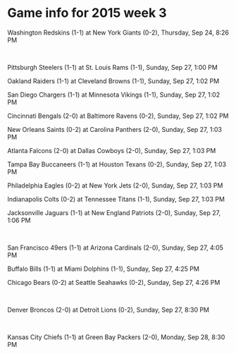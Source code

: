 # Game info for 2015 week 3

Washington Redskins (1-1) at New York Giants (0-2), Thursday, Sep 24, 8:26 PM


<br/>

Pittsburgh Steelers (1-1) at St. Louis Rams (1-1), Sunday, Sep 27, 1:00 PM

Oakland Raiders (1-1) at Cleveland Browns (1-1), Sunday, Sep 27, 1:02 PM

San Diego Chargers (1-1) at Minnesota Vikings (1-1), Sunday, Sep 27, 1:02 PM

Cincinnati Bengals (2-0) at Baltimore Ravens (0-2), Sunday, Sep 27, 1:02 PM

New Orleans Saints (0-2) at Carolina Panthers (2-0), Sunday, Sep 27, 1:03 PM

Atlanta Falcons (2-0) at Dallas Cowboys (2-0), Sunday, Sep 27, 1:03 PM

Tampa Bay Buccaneers (1-1) at Houston Texans (0-2), Sunday, Sep 27, 1:03 PM

Philadelphia Eagles (0-2) at New York Jets (2-0), Sunday, Sep 27, 1:03 PM

Indianapolis Colts (0-2) at Tennessee Titans (1-1), Sunday, Sep 27, 1:03 PM

Jacksonville Jaguars (1-1) at New England Patriots (2-0), Sunday, Sep 27, 1:06 PM


<br/>

San Francisco 49ers (1-1) at Arizona Cardinals (2-0), Sunday, Sep 27, 4:05 PM

Buffalo Bills (1-1) at Miami Dolphins (1-1), Sunday, Sep 27, 4:25 PM

Chicago Bears (0-2) at Seattle Seahawks (0-2), Sunday, Sep 27, 4:26 PM


<br/>

Denver Broncos (2-0) at Detroit Lions (0-2), Sunday, Sep 27, 8:30 PM


<br/>

Kansas City Chiefs (1-1) at Green Bay Packers (2-0), Monday, Sep 28, 8:30 PM

